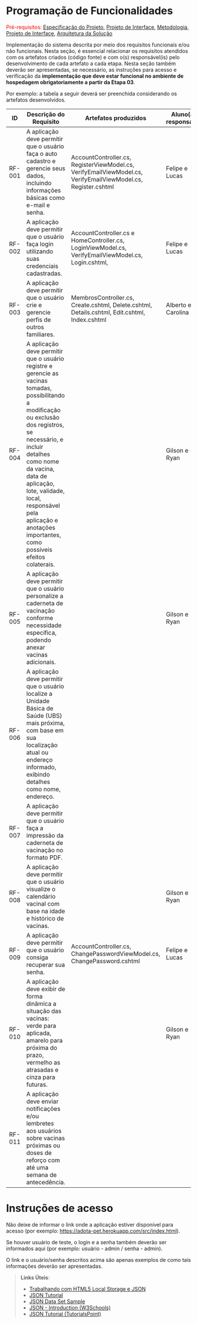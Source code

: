 # Programação de Funcionalidades

<span style="color:red">Pré-requisitos: <a href="2-Especificação do Projeto.md"> Especificação do
Projeto</a></span>, <a href="3-Projeto de Interface.md"> Projeto de Interface</a>, <a href="4-Metodologia.md">
Metodologia</a>, <a href="3-Projeto de Interface.md"> Projeto de Interface</a>, <a href="5-Arquitetura da Solução.md">
Arquitetura da Solução</a>

Implementação do sistema descrita por meio dos requisitos funcionais e/ou não funcionais. Nesta seção, é essencial
relacionar os requisitos atendidos com os artefatos criados (código fonte) e com o(s) responsável(is) pelo
desenvolvimento de cada artefato a cada etapa. Nesta seção também deverão ser apresentadas, se necessário, as instruções
para acesso e verificação da **implementação que deve estar funcional no ambiente de hospedagem obrigatoriamente a
partir da Etapa 03**.

Por exemplo: a tabela a seguir deverá ser preenchida considerando os artefatos desenvolvidos.

| ID     | Descrição do Requisito                                                                                                            | Artefatos produzidos | Aluno(a) responsável |
|--------|-----------------------------------------------------------------------------------------------------------------------------------|----------------------|----------------------|
| RF-001 | A aplicação deve permitir que o usuário faça o auto cadastro e gerencie seus dados, incluindo informações básicas como e-mail e senha. |AccountController.cs, RegisterViewModel.cs, VerifyEmailViewModel.cs, VerifyEmailViewModel.cs, Register.cshtml|Felipe e Lucas|
| RF-002 | A aplicação deve permitir que o usuário faça login utilizando suas credenciais cadastradas. |AccountController.cs e HomeController.cs, LoginViewModel.cs, VerifyEmailViewModel.cs, Login.cshtml, |Felipe e Lucas|
| RF-003 | A aplicação deve permitir que o usuário crie e gerencie perfis de outros familiares. |MembrosController.cs, Create.cshtml, Delete.cshtml, Details.cshtml, Edit.cshtml, Index.cshtml|Alberto e Carolina|
| RF-004 | A aplicação deve permitir que o usuário registre e gerencie as vacinas tomadas, possibilitando a modificação ou exclusão dos registros, se necessário, e incluir detalhes como nome da vacina, data de aplicação, lote, validade, local, responsável pela aplicação e anotações importantes, como possíveis efeitos colaterais. |                      |Gilson e Ryan|
| RF-005 | A aplicação deve permitir que o usuário personalize a caderneta de vacinação conforme necessidade específica, podendo anexar vacinas adicionais. |                      |Gilson e Ryan|
| RF-006 | A aplicação deve permitir que o usuário localize a Unidade Básica de Saúde (UBS) mais próxima, com base em sua localização atual ou endereço informado, exibindo detalhes como nome, endereço.  |                      |                      |
| RF-007 | A aplicação deve permitir que o usuário faça a impressão da caderneta de vacinação no formato PDF. |                      |                      |
| RF-008 | A aplicação deve permitir que o usuário visualize o calendário vacinal com base na idade e histórico de vacinas. |                      |Gilson e Ryan|
| RF-009 | A aplicação deve permitir que o usuário consiga recuperar sua senha. |AccountController.cs, ChangePasswordViewModel.cs, ChangePassword.cshtml|Felipe e Lucas|
| RF-010 | A aplicação deve exibir de forma dinâmica a situação das vacinas: verde para aplicada, amarelo para próxima do prazo, vermelho as atrasadas e cinza para futuras. |                      |Gilson e Ryan|
| RF-011 | A aplicação deve enviar notificações e/ou lembretes aos usuários sobre vacinas próximas ou doses de reforço com até uma semana de antecedência. |                      |                      |

# Instruções de acesso

Não deixe de informar o link onde a aplicação estiver disponível para acesso (por
exemplo: https://adota-pet.herokuapp.com/src/index.html).

Se houver usuário de teste, o login e a senha também deverão ser informados aqui (por exemplo: usuário - admin / senha -
admin).

O link e o usuário/senha descritos acima são apenas exemplos de como tais informações deverão ser apresentadas.

> **Links Úteis**:
>
> - [Trabalhando com HTML5 Local Storage e JSON](https://www.devmedia.com.br/trabalhando-com-html5-local-storage-e-json/29045)
> - [JSON Tutorial](https://www.w3resource.com/JSON)
> - [JSON Data Set Sample](https://opensource.adobe.com/Spry/samples/data_region/JSONDataSetSample.html)
> - [JSON - Introduction (W3Schools)](https://www.w3schools.com/js/js_json_intro.asp)
> - [JSON Tutorial (TutorialsPoint)](https://www.tutorialspoint.com/json/index.htm)
